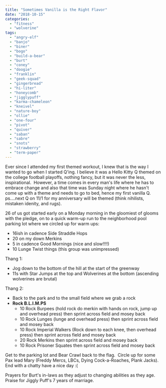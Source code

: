 ```yaml
---
title: "Sometimes Vanilla is the Right Flavor"
date: "2018-10-15"
categories: 
  - "fitness"
  - "wolverine"
tags: 
  - "angry-elf"
  - "banjo"
  - "biner"
  - "bogo"
  - "build-a-bear"
  - "burt"
  - "coney"
  - "doogie"
  - "franklin"
  - "geek-squad"
  - "gingerbread"
  - "hi-liter"
  - "honeycomb"
  - "jigglypuff"
  - "karma-chameleon"
  - "kneivel"
  - "nature-boy"
  - "ollie"
  - "one-four"
  - "pivot"
  - "quiver"
  - "saban"
  - "sabre"
  - "snots"
  - "strawberry"
  - "term-paper"
---
```


Ever since I attended my first themed workout, I knew that is the way I wanted to go when I started Q'ing. I believe it was a Hello Kitty Q themed on the college football playoffs, nothing fancy, but it was never the less, inspirational.  However, a time comes in every man's life where he has to embrace change and also that time was Sunday night where he hasn't come up with a theme and needs to go to bed, hence my first vanilla Q.  ps....next Q on 11/1 for my anniversary will be themed (think nihilists, mistaken idenity, and rugs).

26 of us got started early on a Monday morning in the gloomiest of glooms with the pledge, on to a quick warm-up run to the neighborhood pool parking lot where we circled up for warm ups:

- 16ish in cadence Side Straddle Hops
- 20 on my down Merkins
- 5 in cadence Good Mornings (nice and slow!!!!)
- 10 Lunge Twist things (this group was unimpressed)

Thang 1:

- Jog down to the bottom of the hill at the start of the greenway
- 11s with Star Jumps at the top and Wolverines at the bottom (ascending wolverines are brutal)

Thang 2:

- Back to the park and to the small field where we grab a rock
- **Rock B.L.I.M.PS**
    - 10 Rock Burpees (hold rock do merkin with hands on rock, jump up and overhead press) then sprint across field and mosey back
    - 10 Rock Lunges (lunge and overhead press) then sprint across field and mosey back
    - 10 Rock Imperial Walkers (Rock down to each knee, then overhead press) then sprint across field and mosey back
    - 20 Rock Merkins then sprint across field and mosey back
    - 10 Rock Prisoner Squates then sprint across field and mosey back

Get to the parking lot and Bear Crawl back to the flag.  Circle up for some Pax lead Mary (Freddy Mercs, LBCs, Dying Cock-a-Roaches, Plank Jacks). End with a chatty have a nice day :(

Prayers for Burt's in-laws as they adjust to changing abilities as they age.  Praise for Jiggly Puff's 7 years of marriage.
